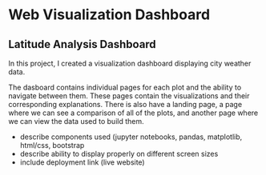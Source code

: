 # Web Visualization Dashboard

## Latitude Analysis Dashboard 

In this project, I created a visualization dashboard displaying city weather data. 

The dasboard contains individual pages for each plot and the ability to navigate between them. These pages contain the visualizations and their corresponding explanations. There is also have a landing page, a page where we can see a comparison of all of the plots, and another page where we can view the data used to build them.

- describe components used (jupyter notebooks, pandas, matplotlib, html/css, bootstrap
- describe ability to display properly on different screen sizes
- include deployment link (live website)



